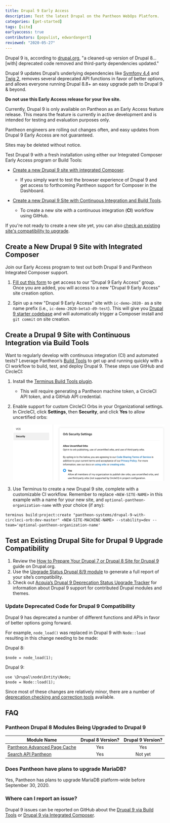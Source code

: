 ```yaml
---
title: Drupal 9 Early Access
description: Test the latest Drupal on the Pantheon WebOps Platform.
categories: [get-started]
tags: [site]
earlyaccess: true
contributors: [populist, edwardangert]
reviewed: "2020-05-27"
---
```


Drupal 9 is, according to [drupal.org](https://www.drupal.org/docs/understanding-drupal/drupal-9-resources), "a cleaned-up version of Drupal 8... \[with] deprecated code removed and third-party dependencies updated."

Drupal 9 updates Drupal’s underlying dependencies like [Symfony 4.4](https://symfony.com/releases/4.4) and [Twig 2](https://twig.symfony.com/doc/2.x/index.html), removes several deprecated API functions in favor of better options, and allows everyone running Drupal 8.8+ an easy upgrade path to Drupal 9 & beyond.

<Alert title="Early Access Only - Not for Production Use" type="danger">

**Do not use this Early Access release for your live site.**

Currently, Drupal 9 is only available on Pantheon as an Early Access feature release. This means the feature is currently in active development and is intended for testing and evaluation purposes only.

Pantheon engineers are rolling out changes often, and easy updates from Drupal 9 Early Access are not guaranteed.

Sites may be deleted without notice.

</Alert>

Test Drupal 9 with a fresh installation using either our Integrated Composer Early Access program or Build Tools:

- [Create a new Drupal 9 site with integrated Composer](#create-a-new-drupal-9-site-with-integrated-composer).
   - If you simply want to test the browser experience of Drupal 9 and get access to forthcoming Pantheon support for Composer in the Dashboard.

- [Create a new Drupal 9 Site with Continuous Integration and Build Tools](#create-a-drupal-9-site-with-continuous-integration-via-build-tools).
   - To create a new site with a continuous integration (**CI**) workflow using GitHub.

If you're not ready to create a new site yet, you can also [check an existing site's compatibility to upgrade](#test-an-existing-drupal-site-for-drupal-9-upgrade-compatibility).

## Create a New Drupal 9 Site with Integrated Composer

Join our Early Access program to test out both Drupal 9 and Pantheon Integrated Composer support.

1. [Fill out this form](https://docs.google.com/forms/d/1lahWKMT2VHXfr9hg15VIQY2Kn6z_j77o7Te6hZqsNgw) to get access to our “Drupal 9 Early Access” group. Once you are added, you will access to a new "Drupal 9 Early Access" site creation option.

1. Spin up a new "Drupal 9 Early Access" site with `ic-demo-2020-` as a site name prefix (i.e., `ic-demo-2020-beta3-d9-test`). This will give you [Drupal 9 starter codebase](https://github.com/stevector/drupal-9-project) and will automatically trigger a Composer install and `git commit` on site creation.

## Create a Drupal 9 Site with Continuous Integration via Build Tools

Want to regularly develop with continuous integration (CI) and automated tests? Leverage Pantheon’s [Build Tools](/guides/build-tools) to get up and running quickly with a CI workflow to build, test, and deploy Drupal 9. These steps use GitHub and CircleCI:

1. Install the [Terminus Build Tools plugin](https://github.com/pantheon-systems/terminus-build-tools-plugin).
   - This will require generating a Pantheon machine token, a CircleCI API token, and a GitHub API credential.
1. Enable support for custom CircleCI Orbs in your Organizational settings. In CircleCI, click **Settings**, then **Security**, and click **Yes** to allow uncertified orbs:

   ![Allow Uncertified Orbs in CircleCI](../images/circleci/circleci-allow-uncertified-orbs.png)

1. Use Terminus to create a new Drupal 9 site, complete with a customizable CI workflow. Remember to replace `<NEW-SITE-NAME>` in this example with a name for your new site, and `optional-pantheon-organization-name` with your choice (if any):

  ```bash{promptUser: user}
  terminus build:project:create "pantheon-systems/drupal-9-with-circleci-orb:dev-master" <NEW-SITE-MACHINE-NAME> --stability=dev --team='optional-pantheon-organization-name'
  ```

## Test an Existing Drupal Site for Drupal 9 Upgrade Compatibility

1. Review the [How to Prepare Your Drupal 7 or Drupal 8 Site for Drupal 9](https://www.drupal.org/docs/9/how-to-prepare-your-drupal-7-or-8-site-for-drupal-9) guide on Drupal.org.
1. Use the [Upgrade Status Drupal 8/9 module](https://www.drupal.org/project/upgrade_status) to generate a full report of your site’s compatibility.
1. Check out [Acquia’s Drupal 9 Deprecation Status Upgrade Tracker](https://dev.acquia.com/drupal9/deprecation_status) for information about Drupal 9 support for contributed Drupal modules and themes.

### Update Deprecated Code for Drupal 9 Compatibility

Drupal 9 has deprecated a number of different functions and APIs in favor of better options going forward.

For example, `node_load()` was replaced in Drupal 9 with `Node::load` resulting in this change needing to be made:

Drupal 8:

```none
$node = node_load(1);
```

Drupal 9:

```none
use \Drupal\node\Entity\Node;
$node = Node::load(1);
```

Since most of these changes are relatively minor, there are a number of [deprecation checking and correction tools](https://www.drupal.org/docs/9/how-to-prepare-your-drupal-7-or-8-site-for-drupal-9/deprecation-checking-and-correction-tools) available.

## FAQ

### Pantheon Drupal 8 Modules Being Upgraded to Drupal 9

| Module Name                                                                                 | Drupal 8 Version? | Drupal 9 Version? |
|---------------------------------------------------------------------------------------------|:-----------:|:-----------:|
| [Pantheon Advanced Page Cache](https://www.drupal.org/project/pantheon_advanced_page_cache) |     Yes     |     Yes     |
| [Search API Pantheon](https://www.drupal.org/project/search_api_pantheon)                   |     Yes     |   Not yet   |

### Does Pantheon have plans to upgrade MariaDB?

Yes, Pantheon has plans to upgrade MariaDB platform-wide before September 30, 2020.

### Where can I report an issue?

Drupal 9 issues can be reported on GitHub about the [Drupal 9 via Build Tools](https://github.com/pantheon-systems/drupal-9-with-circleci-orb/issues) or [Drupal 9 via Integrated Composer](https://github.com/stevector/drupal-9-project/issues).
